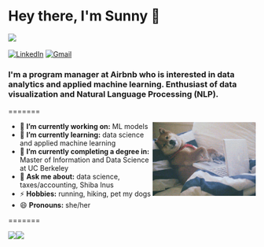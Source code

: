 <h1 align="left"> Hey there, I'm Sunny 👋 </h1>

![](https://cdn.hackernoon.com/images/ckxz-5-f-75-v-00-z-00-as-638-qw-6-ofc.jpg)

<p align="left">
   <a href="https://www.linkedin.com/in/dewithmiramon/"><img alt="LinkedIn" src="https://img.shields.io/badge/-dewithmiramon-black?style=flat-square&logo=Linkedin&logoColor=white&link=https://www.linkedin.com/in/sunnyshin01/"></a>
   <a href="mailto:sunnyshin0824@gmail.com"><img alt="Gmail" src="https://img.shields.io/badge/-dewithmiramon@gmail.com-black?style=flat-square&logo=Gmail&logoColor=white&link=mailto:dewithmiramon@gmail.com"></a>
</p>

<h3 align="left">  I'm a program manager at Airbnb who is interested in data analytics and applied machine learning. Enthusiast of data visualization and Natural Language Processing (NLP). </h3>

=======

<!-- credits for gif https://imgur.com/OOpRj -->
<img align="right" height="150" width="210" src="data.gif">

- 🔭 **I’m currently working on:** ML models
- 🌱 **I’m currently learning:** data science and applied machine learning
- 👯 **I’m currently completing a degree in:** Master of Information and Data Science at UC Berkeley
- 💬 **Ask me about:** data science, taxes/accounting, Shiba Inus
- ⚡ **Hobbies:** running, hiking, pet my dogs
- 😄 **Pronouns:** she/her

=======

<a href="https://dewith.co/"><img height="150px" src="https://github-readme-stats.vercel.app/api?username=dewith&show_icons=true&hide_title=true&hide_border=true&theme=graywhite" /><img height="150px" src="https://github-readme-stats.vercel.app/api/top-langs/?username=dewith&show_icons=true&layout=compact&langs_count=6&hide_title=true&hide_border=true&theme=graywhite" /></a>
